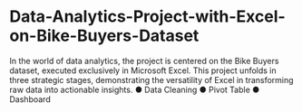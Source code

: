 # Data-Analytics-Project-with-Excel-on-Bike-Buyers-Dataset
In the world of data analytics, the project is centered on the Bike Buyers dataset, executed exclusively in Microsoft Excel. This project unfolds in three strategic stages, demonstrating the versatility of Excel in transforming raw data into actionable insights.  ● Data Cleaning ● Pivot Table ● Dashboard
